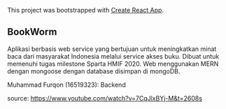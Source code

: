 This project was bootstrapped with [Create React App](https://github.com/facebook/create-react-app).

## BookWorm

Aplikasi berbasis web service yang bertujuan untuk meningkatkan minat baca dari masyarakat Indonesia melalui service akses buku. Dibuat untuk memenuhi tugas milestone Sparta HMIF 2020. Web menggunakan MERN dengan mongoose dengan database disimpan di mongoDB.

Muhammad Furqon (16519323): Backend

source:
https://www.youtube.com/watch?v=7CqJlxBYj-M&t=2608s

